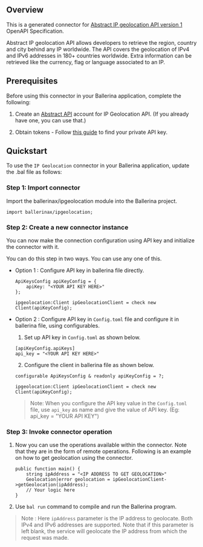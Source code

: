 ## Overview

This is a generated connector for [Abstract IP geolocation API version 1](https://www.abstractapi.com/ip-geolocation-api#docs) OpenAPI Specification.

Abstract IP geolocation API allows developers to retrieve the region, country and city behind any IP worldwide. The API covers the geolocation of IPv4 and IPv6 addresses in 180+ countries worldwide. Extra information can be retrieved like the currency, flag or language associated to an IP. 

## Prerequisites
Before using this connector in your Ballerina application, complete the following:

1. Create an [Abstract API](https://www.abstractapi.com/ip-geolocation-api#docs) account for IP Geolocation API. (If you already have one, you can use that.)

2. Obtain tokens - Follow [this guide](https://app.abstractapi.com/api/ip-geolocation/documentation) to find your private API key.

 
## Quickstart
To use the `IP Geolocation` connector in your Ballerina application, update the .bal file as follows:

### Step 1: Import connector
Import the ballerinax/ipgeolocation module into the Ballerina project.

```ballerina
import ballerinax/ipgeolocation;
```

### Step 2: Create a new connector instance
You can now make the connection configuration using API key and initialize the connector with it.

You can do this step in two ways. You can use any one of this.

- Option 1 :
    Configure API key in ballerina file directly. 

    ```ballerina
    ApiKeysConfig apiKeyConfig = {
        apiKey: "<YOUR API KEY HERE>"
    };

    ipgeolocation:Client ipGeolocationClient = check new Client(apiKeyConfig);
    ```

- Option 2 :
    Configure API key in `Config.toml` file and configure it in ballerina file, using configurables. 

    1. Set up API key in `Config.toml` as shown below.
    ```
    [apiKeyConfig.apiKeys]
    api_key = "<YOUR API KEY HERE>"
    ```

    2. Configure the client in ballerina file as shown below.
    ```ballerina
    configurable ApiKeysConfig & readonly apiKeyConfig = ?;

    ipgeolocation:Client ipGeolocationClient = check new Client(apiKeyConfig);
    ```
    > Note: When you configure the API key value in the `Config.toml` file, use `api_key` as name and give the value of API key. (Eg: api_key = "YOUR API KEY")   

### Step 3: Invoke  connector operation
1. Now you can use the operations available within the connector. Note that they are in the form of remote operations.
Following is an example on how to get geolocation using the connector.

    ```ballerina
    public function main() {
        string ipAddress = "<IP ADDRESS TO GET GEOLOCATION>"
        Geolocation|error geolocation = ipGeolocationClient->getGeolocation(ipAddress);
        // Your logic here
    }
    ```
2. Use `bal run` command to compile and run the Ballerina program.

> Note : Here `ipAddress` parameter is the IP address to geolocate. Both IPv4 and IPv6 addresses are supported. Note that if this parameter is left blank, the service will geolocate the IP address from which the request was made.
